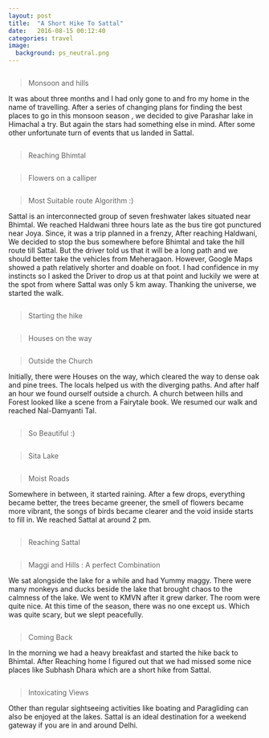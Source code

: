 ```yaml
---
layout: post
title:  "A Short Hike To Sattal"
date:   2016-08-15 00:12:40
categories: travel
image:
  background: ps_neutral.png
---
```

<img src="http://i.imgur.com/4DNiGev.jpg" alt="">

>Monsoon and hills

It was about three months and I had only gone to and fro my home in the name of travelling. After a series of changing plans for finding the best places to go in this monsoon season , we decided to give Parashar lake in Himachal a try. But again the stars had something else in mind. After some other unfortunate turn of events that us landed in Sattal. 


<img src="http://i.imgur.com/m0AvzeS.jpg" alt="">

>Reaching Bhimtal


<img src="http://i.imgur.com/bvrfLWT.jpg" alt="">

>Flowers on a calliper


<img src="http://i.imgur.com/lZgMwEE.jpg" alt="">

>Most Suitable route Algorithm :)


Sattal is an interconnected group of seven freshwater lakes situated near Bhimtal. We reached Haldwani three hours late as the bus tire got punctured near Joya. Since, it was a trip planned in a frenzy, After reaching Haldwani, We decided to stop the bus somewhere before Bhimtal and take the hill route till Sattal. But  the driver told us that it will be a long path and we should better take the vehicles from Meheragaon. However, Google Maps showed a path relatively shorter and doable on foot. I had confidence in my instincts so I asked the Driver to drop us at that point and luckily we were at the spot from where Sattal was only 5 km away. Thanking the universe, we started the walk. 

<img src="http://i.imgur.com/rrfmV4y.jpg" alt="">

>Starting the hike

<img src="http://i.imgur.com/g0ovMTV.jpg" alt="">

>Houses on the way

<img src="http://i.imgur.com/IDe3lQl.jpg" alt="">

>Outside the Church

Initially, there were Houses on the way, which cleared the way to dense oak and pine trees. The locals helped us with the diverging paths. And after half an hour we found ourself outside a church. A church between hills and Forest looked like a scene from a Fairytale book. We resumed our walk and reached Nal-Damyanti Tal.


<img src="http://i.imgur.com/asHh5Pj.jpg" alt="">

>So Beautiful :)

<img src="http://i.imgur.com/TBXoP7N.jpg" alt="">

>Sita Lake

<img src="http://i.imgur.com/GMmaOGe.jpg" alt="">

>Moist Roads


Somewhere in between, it started raining. After a few drops, everything became better, the trees became greener, the smell of flowers became more vibrant, the songs of birds became clearer and the void inside starts to fill in. We reached Sattal at around 2 pm.

<img src="http://i.imgur.com/1ZhRJWI.jpg" alt="">

>Reaching Sattal

<img src="http://i.imgur.com/7vZA4JH.jpg" alt="">

>Maggi and Hills : A perfect Combination

We sat alongside the lake for a while and had Yummy maggy. There were many monkeys and ducks beside the lake that brought chaos to the calmness of the lake. We went to KMVN after it grew darker. The room were quite nice. At this time of the season, there was no one except us. Which was quite scary, but we slept peacefully. 

<img src="http://i.imgur.com/4XJBdCu.jpg" alt="">

>Coming Back

In the morning we had a heavy breakfast and started the hike back to Bhimtal. After Reaching home I figured out that we had missed some nice places like Subhash Dhara which are a short hike from Sattal.

<img src="http://i.imgur.com/8X2QFK2.jpg" alt="">

>Intoxicating Views

Other than regular sightseeing activities like boating and Paragliding can also be enjoyed at the lakes. Sattal is an ideal destination for a weekend gateway if you are in and around Delhi.

